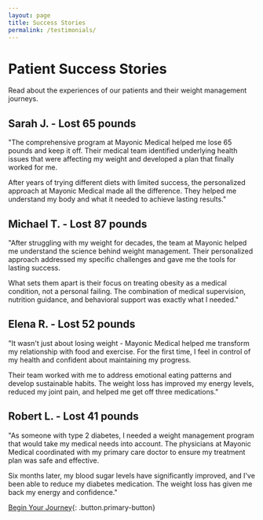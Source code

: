 ```yaml
---
layout: page
title: Success Stories
permalink: /testimonials/
---
```


# Patient Success Stories

Read about the experiences of our patients and their weight management journeys.

## Sarah J. - Lost 65 pounds

"The comprehensive program at Mayonic Medical helped me lose 65 pounds and keep it off. Their medical team identified underlying health issues that were affecting my weight and developed a plan that finally worked for me.

After years of trying different diets with limited success, the personalized approach at Mayonic Medical made all the difference. They helped me understand my body and what it needed to achieve lasting results."

## Michael T. - Lost 87 pounds

"After struggling with my weight for decades, the team at Mayonic helped me understand the science behind weight management. Their personalized approach addressed my specific challenges and gave me the tools for lasting success.

What sets them apart is their focus on treating obesity as a medical condition, not a personal failing. The combination of medical supervision, nutrition guidance, and behavioral support was exactly what I needed."

## Elena R. - Lost 52 pounds

"It wasn't just about losing weight - Mayonic Medical helped me transform my relationship with food and exercise. For the first time, I feel in control of my health and confident about maintaining my progress.

Their team worked with me to address emotional eating patterns and develop sustainable habits. The weight loss has improved my energy levels, reduced my joint pain, and helped me get off three medications."

## Robert L. - Lost 41 pounds

"As someone with type 2 diabetes, I needed a weight management program that would take my medical needs into account. The physicians at Mayonic Medical coordinated with my primary care doctor to ensure my treatment plan was safe and effective.

Six months later, my blood sugar levels have significantly improved, and I've been able to reduce my diabetes medication. The weight loss has given me back my energy and confidence."

[Begin Your Journey](/contact){: .button.primary-button} 
